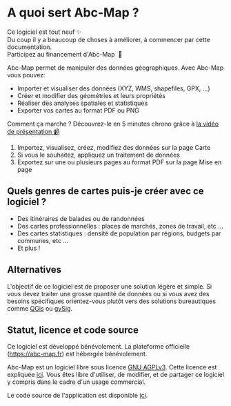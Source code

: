 <a name="features"></a>

# A quoi sert Abc-Map ?

<div class='alert alert-info my-4 d-flex flex-column'>
  <div>Ce logiciel est tout neuf ✨ </div>
  <div>Du coup il y a beaucoup de choses à améliorer, à commencer par cette documentation.</div>

  <a class='btn btn-link mt-3' onclick='abc.goTo("/funding")'>
    Participez au financement d&apos;Abc-Map&nbsp;&nbsp;💌
  </a>
</div>

Abc-Map permet de manipuler des données géographiques. Avec Abc-Map vous pouvez:

- Importer et visualiser des données (XYZ, WMS, shapefiles, GPX, ...)
- Créer et modifier des géométries et leurs propriétés
- Réaliser des analyses spatiales et statistiques
- Exporter vos cartes au format PDF ou PNG

Comment ça marche ? Découvrez-le en 5 minutes chrono grâce à <a href="https://youtu.be/bXl3Uq5fU34" target="_blank">la vidéo de présentation 📹</a>

1. Importez, visualisez, créez, modifiez des données sur <a onclick='abc.goTo("/map")'>la page Carte</a>
2. Si vous le souhaitez, appliquez un <a onclick='abc.goTo("/data-processing")'> traitement de données</a>
3. Exportez sur une ou plusieurs pages au format PDF sur <a onclick='abc.goTo("/map")'>la page Mise en page</a>

## Quels genres de cartes puis-je créer avec ce logiciel ?

- Des itinéraires de balades ou de randonnées
- Des cartes professionnelles : places de marchés, zones de travail, etc ...
- Des cartes statistiques : densité de population par régions, budgets par communes, etc ...
- Et plus !

## Alternatives

L'objectif de ce logiciel est de proposer une solution légère et simple. Si vous devez traiter une grosse
quantité de données ou si vous avez des besoins spécifiques orientez-vous plutôt vers des solutions bureautiques
comme <a href="https://www.qgis.org/" target='_blank'>QGis</a> ou <a href="http://www.gvsig.com" target='_blank'>gvSig</a>.

## Statut, licence et code source

Ce logiciel est développé bénévolement. La plateforme officielle (https://abc-map.fr) est hébergée bénévolement.

Abc-Map est un logiciel libre sous licence <a target='_blank' href='https://www.gnu.org/licenses/agpl-3.0.html'>GNU AGPLv3</a>.
Cette licence est expliquée <a target='_blank' href='https://www.gnu.org/licenses/quick-guide-gplv3.fr.html'>ici</a>.
Vous êtes libre d'utiliser, de modifier, et de partager ce logiciel y compris dans le cadre d'un usage commercial.

Le code source de l'application est disponible <a target='_blank' href='https://gitlab.com/abc-map/abc-map'>ici</a>.
